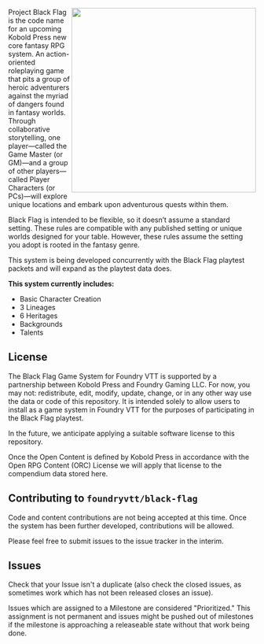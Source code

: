 <img src="https://user-images.githubusercontent.com/26660743/218602584-02b1af12-c8b4-4f06-ae25-0689bae5159b.png" align="right" width=375></img>

Project Black Flag is the code name for an upcoming Kobold Press new core fantasy RPG system. An action-oriented roleplaying game that pits a group of heroic adventurers against the myriad of dangers found in fantasy worlds. Through collaborative storytelling, one player—called the Game Master (or GM)—and  a group of other players—called Player Characters (or PCs)—will  explore unique locations and embark upon adventurous quests within them.

Black Flag is intended to be flexible, so it doesn’t assume a standard setting. These rules are compatible with any published setting or unique worlds designed for your table. However, these rules assume the setting you adopt is rooted in the fantasy genre. 

This system is being developed concurrently with the Black Flag playtest packets and will expand as the playtest data does.

**This system currently includes:**
- Basic Character Creation
- 3 Lineages
- 6 Heritages
- Backgrounds
- Talents

## License
The Black Flag Game System for Foundry VTT is supported by a partnership between Kobold Press and Foundry Gaming LLC. For now, you may not: redistribute, edit, modify, update, change, or in any other way use the data or code of this repository. It is intended solely to allow users to install as a game system in Foundry VTT for the purposes of participating in the Black Flag playtest.

In the future, we anticipate applying a suitable software license to this repository. 

Once the Open Content is defined by Kobold Press in accordance with the Open RPG Content (ORC) License we will apply that license to the compendium data stored here.

## Contributing to `foundryvtt/black-flag`

Code and content contributions are not being accepted at this time. Once the system has been further developed, contributions will be allowed.

Please feel free to submit issues to the issue tracker in the interim. 

## Issues

Check that your Issue isn't a duplicate (also check the closed issues, as sometimes work which has not been released closes an issue).

Issues which are assigned to a Milestone are considered "Prioritized." This assignment is not permanent and issues might be pushed out of milestones if the milestone is approaching a releaseable state without that work being done.
